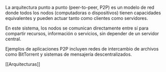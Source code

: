 La arquitectura punto a punto (peer-to-peer, P2P) es un modelo de red donde todos los nodos (computadoras o dispositivos) tienen capacidades equivalentes y pueden actuar tanto como clientes como servidores. 

En este sistema, los nodos se comunican directamente entre sí para compartir recursos, información o servicios, sin depender de un servidor central. 

Ejemplos de aplicaciones P2P incluyen redes de intercambio de archivos como BitTorrent y sistemas de mensajería descentralizados.

[[Arquitecturas]]